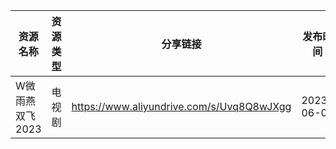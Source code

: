 | 资源名称       | 资源类型 | 分享链接                                      | 发布时间       |
| ---------- | ---- | ----------------------------------------- | ---------- |
| W微雨燕双飞2023 | 电视剧  | https://www.aliyundrive.com/s/Uvq8Q8wJXgg | 2023-06-07 |
